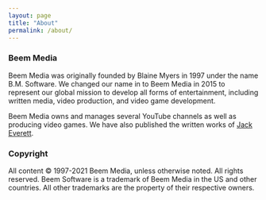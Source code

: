```yaml
---
layout: page
title: "About"
permalink: /about/
---
```

### Beem Media

Beem Media was originally founded by Blaine Myers in 1997 under the name  B.M. Software. We changed our name in to Beem Media in 2015 to  represent our global mission to develop all forms of entertainment,  including written media, video production, and video game development.

Beem Media owns and manages several YouTube channels as well as producing video games. We have also published the written works of [Jack Everett](https://jackeverettblog4.wordpress.com/).

### Copyright
All content © 1997-2021 Beem Media, unless otherwise noted. All rights  reserved. Beem Software is a trademark of Beem Media in the US and other  countries. All other trademarks are the property of their respective  owners.
